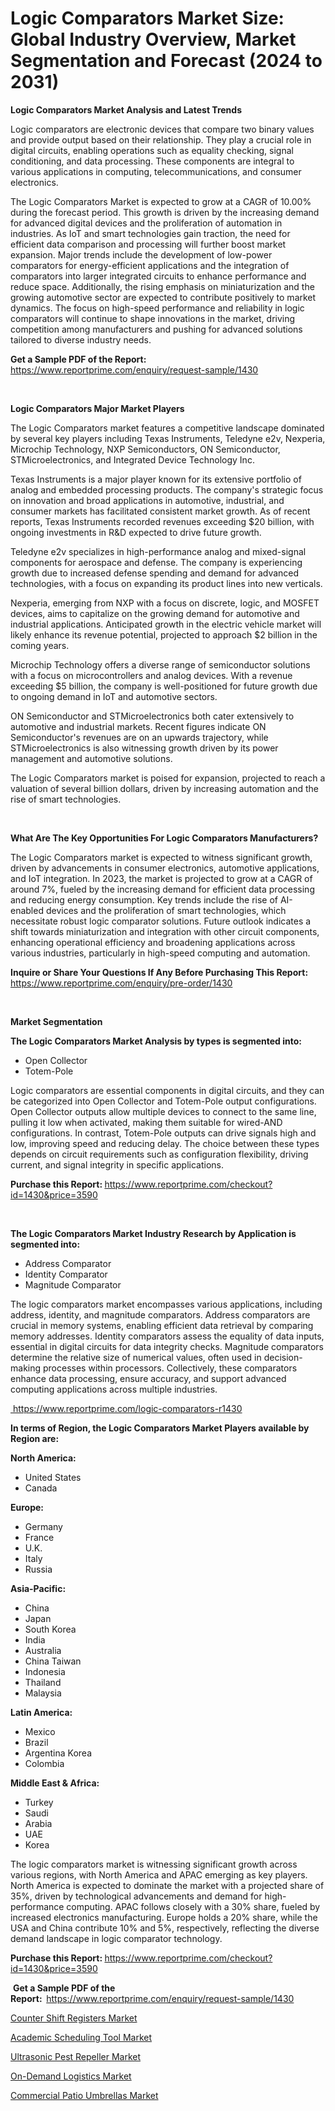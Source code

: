 <p><h1>Logic Comparators Market Size: Global Industry Overview, Market Segmentation and Forecast (2024 to 2031)</h1></p><p><strong>Logic Comparators Market Analysis and Latest Trends</strong></p>
<p><p>Logic comparators are electronic devices that compare two binary values and provide output based on their relationship. They play a crucial role in digital circuits, enabling operations such as equality checking, signal conditioning, and data processing. These components are integral to various applications in computing, telecommunications, and consumer electronics.</p><p>The Logic Comparators Market is expected to grow at a CAGR of 10.00% during the forecast period. This growth is driven by the increasing demand for advanced digital devices and the proliferation of automation in industries. As IoT and smart technologies gain traction, the need for efficient data comparison and processing will further boost market expansion. Major trends include the development of low-power comparators for energy-efficient applications and the integration of comparators into larger integrated circuits to enhance performance and reduce space. Additionally, the rising emphasis on miniaturization and the growing automotive sector are expected to contribute positively to market dynamics. The focus on high-speed performance and reliability in logic comparators will continue to shape innovations in the market, driving competition among manufacturers and pushing for advanced solutions tailored to diverse industry needs.</p></p>
<p><strong>Get a Sample PDF of the Report:&nbsp;</strong> <a href="https://www.reportprime.com/enquiry/request-sample/1430">https://www.reportprime.com/enquiry/request-sample/1430</a></p>
<p>&nbsp;</p>
<p><strong>Logic Comparators Major Market Players</strong></p>
<p><p>The Logic Comparators market features a competitive landscape dominated by several key players including Texas Instruments, Teledyne e2v, Nexperia, Microchip Technology, NXP Semiconductors, ON Semiconductor, STMicroelectronics, and Integrated Device Technology Inc. </p><p>Texas Instruments is a major player known for its extensive portfolio of analog and embedded processing products. The company's strategic focus on innovation and broad applications in automotive, industrial, and consumer markets has facilitated consistent market growth. As of recent reports, Texas Instruments recorded revenues exceeding $20 billion, with ongoing investments in R&D expected to drive future growth.</p><p>Teledyne e2v specializes in high-performance analog and mixed-signal components for aerospace and defense. The company is experiencing growth due to increased defense spending and demand for advanced technologies, with a focus on expanding its product lines into new verticals.</p><p>Nexperia, emerging from NXP with a focus on discrete, logic, and MOSFET devices, aims to capitalize on the growing demand for automotive and industrial applications. Anticipated growth in the electric vehicle market will likely enhance its revenue potential, projected to approach $2 billion in the coming years.</p><p>Microchip Technology offers a diverse range of semiconductor solutions with a focus on microcontrollers and analog devices. With a revenue exceeding $5 billion, the company is well-positioned for future growth due to ongoing demand in IoT and automotive sectors.</p><p>ON Semiconductor and STMicroelectronics both cater extensively to automotive and industrial markets. Recent figures indicate ON Semiconductor's revenues are on an upwards trajectory, while STMicroelectronics is also witnessing growth driven by its power management and automotive solutions.</p><p>The Logic Comparators market is poised for expansion, projected to reach a valuation of several billion dollars, driven by increasing automation and the rise of smart technologies.</p></p>
<p>&nbsp;</p>
<p><strong>What Are The Key Opportunities For Logic Comparators Manufacturers?</strong></p>
<p><p>The Logic Comparators market is expected to witness significant growth, driven by advancements in consumer electronics, automotive applications, and IoT integration. In 2023, the market is projected to grow at a CAGR of around 7%, fueled by the increasing demand for efficient data processing and reducing energy consumption. Key trends include the rise of AI-enabled devices and the proliferation of smart technologies, which necessitate robust logic comparator solutions. Future outlook indicates a shift towards miniaturization and integration with other circuit components, enhancing operational efficiency and broadening applications across various industries, particularly in high-speed computing and automation.</p></p>
<p><strong>Inquire or Share Your Questions If Any Before Purchasing This Report:</strong> <a href="https://www.reportprime.com/enquiry/pre-order/1430">https://www.reportprime.com/enquiry/pre-order/1430</a></p>
<p>&nbsp;</p>
<p><strong>Market Segmentation</strong></p>
<p><strong>The Logic Comparators Market Analysis by types is segmented into:</strong></p>
<p><ul><li>Open Collector</li><li>Totem-Pole</li></ul></p>
<p><p>Logic comparators are essential components in digital circuits, and they can be categorized into Open Collector and Totem-Pole output configurations. Open Collector outputs allow multiple devices to connect to the same line, pulling it low when activated, making them suitable for wired-AND configurations. In contrast, Totem-Pole outputs can drive signals high and low, improving speed and reducing delay. The choice between these types depends on circuit requirements such as configuration flexibility, driving current, and signal integrity in specific applications.</p></p>
<p><strong>Purchase this Report:&nbsp;</strong><a href="https://www.reportprime.com/checkout?id=1430&price=3590">https://www.reportprime.com/checkout?id=1430&price=3590</a></p>
<p>&nbsp;</p>
<p><strong>The Logic Comparators Market Industry Research by Application is segmented into:</strong></p>
<p><ul><li>Address Comparator</li><li>Identity Comparator</li><li>Magnitude Comparator</li></ul></p>
<p><p>The logic comparators market encompasses various applications, including address, identity, and magnitude comparators. Address comparators are crucial in memory systems, enabling efficient data retrieval by comparing memory addresses. Identity comparators assess the equality of data inputs, essential in digital circuits for data integrity checks. Magnitude comparators determine the relative size of numerical values, often used in decision-making processes within processors. Collectively, these comparators enhance data processing, ensure accuracy, and support advanced computing applications across multiple industries.</p></p>
<p><a href="https://www.reportprime.com/logic-comparators-r1430">&nbsp;https://www.reportprime.com/logic-comparators-r1430</a></p>
<p><strong>In terms of Region, the Logic Comparators Market Players available by Region are:</strong></p>
<p>
    <p> <strong> North America: </strong>
        <ul>
            <li>United States</li>
            <li>Canada</li>
        </ul>
        </p> 
    <p> <strong> Europe: </strong>
        <ul>
            <li>Germany</li>
            <li>France</li>
            <li>U.K.</li>
            <li>Italy</li>
            <li>Russia</li>
        </ul>
        </p> 
    <p> <strong> Asia-Pacific: </strong>
        <ul>
            <li>China</li>
            <li>Japan</li>
            <li>South Korea</li>
            <li>India</li>
            <li>Australia</li>
            <li>China Taiwan</li>
            <li>Indonesia</li>
            <li>Thailand</li>
            <li>Malaysia</li>
        </ul>
        </p> 
    <p> <strong> Latin America: </strong>
        <ul>
            <li>Mexico</li>
            <li>Brazil</li>
            <li>Argentina Korea</li>
            <li>Colombia</li>
        </ul>
        </p> 
    <p> <strong> Middle East & Africa: </strong>
        <ul>
            <li>Turkey</li>
            <li>Saudi</li>
            <li>Arabia</li>
            <li>UAE</li>
            <li>Korea</li>
        </ul>
    </p>
    </p>
<p><p>The logic comparators market is witnessing significant growth across various regions, with North America and APAC emerging as key players. North America is expected to dominate the market with a projected share of 35%, driven by technological advancements and demand for high-performance computing. APAC follows closely with a 30% share, fueled by increased electronics manufacturing. Europe holds a 20% share, while the USA and China contribute 10% and 5%, respectively, reflecting the diverse demand landscape in logic comparator technology.</p></p>
<p><strong>Purchase this Report: </strong><a href="https://www.reportprime.com/checkout?id=1430&price=3590">https://www.reportprime.com/checkout?id=1430&price=3590</a></p>
<p>&nbsp;<strong>Get a Sample PDF of the Report:&nbsp;&nbsp;</strong><a href="https://www.reportprime.com/enquiry/request-sample/1430">https://www.reportprime.com/enquiry/request-sample/1430</a></p>
<p><strong></strong></p>
<p><p><a href="https://github.com/julyju69/Market-Research-Report-List-5/blob/main/counter-shift-registers-market.md">Counter Shift Registers Market</a></p><p><a href="https://issuu.com/reportprime-2/docs/academic-scheduling-tool-market-siz_d359c0a6a756f5">Academic Scheduling Tool Market</a></p><p><a href="https://www.linkedin.com/pulse/future-ultrasonic-pest-repeller-market-global-forecast-trends-1qqpf?trackingId=NMJG09KZTBS%2Bld0uNtVOBg%3D%3D">Ultrasonic Pest Repeller Market</a></p><p><a href="https://medium.com/@ashrafarfi4_21087/on-demand-logistics-industry-sector-market-dynamics-and-future-scenarios-2024-2031-184eb9e098c7">On-Demand Logistics Market</a></p><p><a href="https://www.linkedin.com/pulse/commercial-patio-umbrellas-market-research-report-exploring-ldvqf?trackingId=PmFLLyRiSUWSgmlrPKIeXQ%3D%3D">Commercial Patio Umbrellas Market</a></p></p>